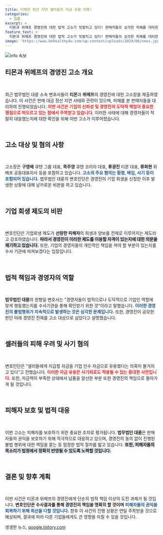 ```yaml
---
title: 티메프 정산 지연 셀러들의 자금 유용 의혹!
categories:
  - 법률
excerpt: >
  티몬과 위메프 경영진에 대한 법적 고소가 빗발치고 있다! 판매자들의 심각한 피해를 대리한 법무법인 대륜이 서울중앙지검에 고소장을 제출하며, 사기 및 횡령 혐의로 경영진을 겨냥한 그 배경은? 클릭하세요!
feature_text: >
  티몬과 위메프 경영진에 대한 법적 고소가 빗발치고 있다! 판매자들의 심각한 피해를 대리한 법무법인 대륜이 서울중앙지검에 고소장을 제출하며, 사기 및 횡령 혐의로 경영진을 겨냥한 그 배경은? 클릭하세요!
image: 'https://www.behealthy4u.com/wp-content/uploads/2024/06/news.jpg'
---
```


<p><img src="https://www.behealthy4u.com/wp-content/uploads/2024/06/news.jpg" alt="info 속보" /></p>

<h2 data-ke-size="size26">티몬과 위메프의 경영진 고소 개요</h2>

<p data-ke-size="size16">&nbsp;</p>

<p>최근 법무법인 대륜 소속 변호사들이 <b>티몬</b>과 <b>위메프</b>의 경영진에 대한 고소장을 제출하였습니다. 이 사건은 판매 대금 정산 지연 사태와 관련이 있으며, 피해를 본 판매자들을 대리하여 진행되었습니다. <b><span style="color: #ee2323;">이번 사건은 기업의 신뢰성 및 경영진의 도덕적 책임이 중요한 쟁점으로 떠오르고 있는 점에서 주목받고 있습니다.</span></b> 이러한 사태에 대해 경영자들이 적절히 대응했는지에 대한 확인을 위해 이번 고소가 이루어졌습니다.</p>

<p data-ke-size="size16">&nbsp;</p>

<h2 data-ke-size="size26">고소 대상 및 혐의 사항</h2>

<p data-ke-size="size16">&nbsp;</p>

<p>고소장은 <b>구영배</b> 큐텐 그룹 대표, <b>목주영</b> 큐텐 코리아 대표, <b>류광진</b> 티몬 대표, <b>류화현</b> 위메프 공동대표이사 등을 포함하고 있습니다. <b><span style="color: #1a5490;">고소의 주요 혐의는 횡령, 배임, 사기 등이 포함되어 있습니다.</span></b> 법무법인 대륜의 변호인단은 경영진이 기업 회생을 신청한 이후 발생한 상황에 대해 날카로운 비판을 하고 있습니다.</p>

<p data-ke-size="size16">&nbsp;</p>

<h2 data-ke-size="size26">기업 회생 제도의 비판</h2>

<p data-ke-size="size16">&nbsp;</p>

<p>변호인단은 기업회생 제도가 <b>선량한 피해자</b>의 희생과 양보를 전제로 이루어지는 제도라고 강조하였습니다. <b><span style="background-color: #21538527;">따라서 경영진이 이러한 제도를 이용할 자격이 있는지에 대한 의문을 제기하고 있습니다.</span></b> 또한, 기업의 경영자들이 개인적인 책임을 져야 할 부분이 있는지를 수사 기관에 따져보겠다는 입장입니다.</p>

<p data-ke-size="size16">&nbsp;</p>

<h2 data-ke-size="size26">법적 책임과 경영자의 역할</h2>

<p data-ke-size="size16">&nbsp;</p>

<p><b>법무법인 대륜</b>의 원형일 변호사는 "경영자들이 법적으로나 도덕적으로 기업인 역할에 맞게 행동했는지를 수사기관을 통해 확인받기 위한 것"이라고 말했습니다. <b><span style="color: #1a5490;">이러한 경영진의 불법행위가 지속적으로 발생하는 것은 심각한 문제입니다.</span></b> 또한, 경영진이 공모한 판단 아래 경영진 전체를 고소 대상으로 삼았다고 설명했습니다.</p>

<p data-ke-size="size16">&nbsp;</p>

<h2 data-ke-size="size26">셀러들의 피해 우려 및 사기 혐의</h2>

<p data-ke-size="size16">&nbsp;</p>

<p>변호인단은 "셀러들에게 지급할 자금을 기업 인수 자금으로 유용했다는 의혹이 불거지고 있다"고 전했습니다. <b><span style="color: #ee2323;">이러한 자금 유용은 사기죄로도 적용될 수 있는 중대한 사안입니다.</span></b> 또한, 자금력이 부족한 상태에서 납품을 알선한 부분 또한 경영진의 책임으로 돌아가게 될 것입니다.</p>

<p data-ke-size="size16">&nbsp;</p>

<h2 data-ke-size="size26">피해자 보호 및 법적 대응</h2>

<p data-ke-size="size16">&nbsp;</p>

<p>이번 고소는 피해자를 보호하기 위한 중요한 조치로 평가됩니다. <b>법무법인 대륜</b>은 판매자들의 권익을 보호하기 위해 적극적으로 대응하고 있으며, 경영진의 동의 없이 진행된 불법 행위에 대한 책임을 묻는 등 엄정한 법적 절차를 밟고 있습니다. <b><span style="background-color: #21538527;">또한, 피해자들의 목소리가 법정에서 정확히 반영될 수 있도록 노력할 것입니다.</span></b>  </p>

<p data-ke-size="size16">&nbsp;</p>

<h2 data-ke-size="size26">결론 및 향후 계획</h2>

<p data-ke-size="size16">&nbsp;</p>

<p>이번 사건은 티몬과 위메프의 경영진에게 단순히 법적 책임 이상의 도전 과제가 될 것입니다. <b>변호인단은 수사결과를 통해 경영진의 책임을 명확히 할 것이며</b> <b><span style="color: #1a5490;">피해자들의 권익을 회복하기 위해 최선을 다할 것입니다.</span></b> 향후 이 사건의 진행 상황은 연일 주목받을 것으로 예상되며, 결과에 따라 다른 기업들에게도 큰 영향을 미칠 수 있을 것입니다.</p>
생생한 뉴스, <a href="https://qoogle.tistory.com" rel="dofollow">qoogle.tistory.com</a>


